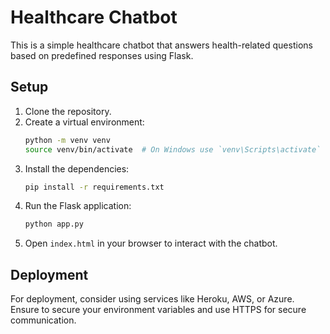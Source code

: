 # Healthcare Chatbot

This is a simple healthcare chatbot that answers health-related questions based on predefined responses using Flask.

## Setup

1. Clone the repository.
2. Create a virtual environment:
    ```bash
    python -m venv venv
    source venv/bin/activate  # On Windows use `venv\Scripts\activate`
    ```
3. Install the dependencies:
    ```bash
    pip install -r requirements.txt
    ```
4. Run the Flask application:
    ```bash
    python app.py
    ```
5. Open `index.html` in your browser to interact with the chatbot.

## Deployment

For deployment, consider using services like Heroku, AWS, or Azure. Ensure to secure your environment variables and use HTTPS for secure communication.

